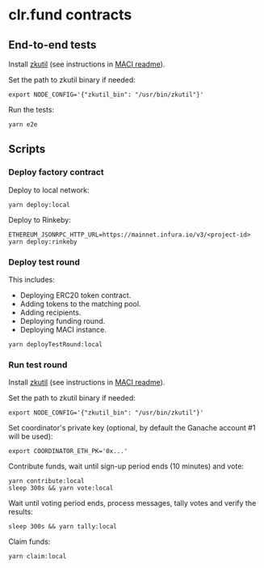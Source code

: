# clr.fund contracts

## End-to-end tests

Install [zkutil](https://github.com/poma/zkutil) (see instructions in [MACI readme](https://github.com/appliedzkp/maci#get-started)).

Set the path to zkutil binary if needed:

```
export NODE_CONFIG='{"zkutil_bin": "/usr/bin/zkutil"}'
```

Run the tests:

```
yarn e2e
```

## Scripts

### Deploy factory contract

Deploy to local network:

```
yarn deploy:local
```

Deploy to Rinkeby:

```
ETHEREUM_JSONRPC_HTTP_URL=https://mainnet.infura.io/v3/<project-id> yarn deploy:rinkeby
```

### Deploy test round

This includes:

- Deploying ERC20 token contract.
- Adding tokens to the matching pool.
- Adding recipients.
- Deploying funding round.
- Deploying MACI instance.

```
yarn deployTestRound:local
```

### Run test round

Install [zkutil](https://github.com/poma/zkutil) (see instructions in [MACI readme](https://github.com/appliedzkp/maci#get-started)).

Set the path to zkutil binary if needed:

```
export NODE_CONFIG='{"zkutil_bin": "/usr/bin/zkutil"}'
```

Set coordinator's private key (optional, by default the Ganache account #1 will be used):

```
export COORDINATOR_ETH_PK='0x...'
```

Contribute funds, wait until sign-up period ends (10 minutes) and vote:

```
yarn contribute:local
sleep 300s && yarn vote:local
```

Wait until voting period ends, process messages, tally votes and verify the results:

```
sleep 300s && yarn tally:local
```

Claim funds:

```
yarn claim:local
```
